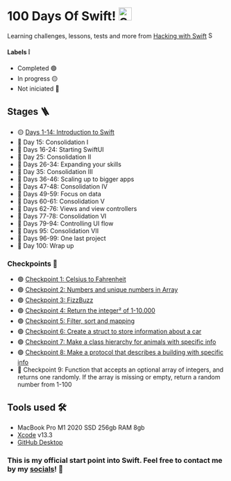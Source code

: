 # 100 Days Of Swift! <img alt="Swift icon" src="https://cdn-icons-png.flaticon.com/512/732/732250.png" width="30" height="30"/>

Learning challenges, lessons, tests and more from [Hacking with Swift](https://www.hackingwithswift.com/100/swiftui/) <img alt="Swift icon" src="https://cdn-icons-png.flaticon.com/512/732/732250.png" width="15" height="15"/>

#### Labels ❕
- Completed 🟢
- In progress 🟡
- Not iniciated 🔴

## Stages 🪜

- 🟡 [Days 1-14: Introduction to Swift](https://github.com/roblesmontanari/100DaysOfSwift/tree/main/day1-14_Introduction)
- 🔴 Day 15: Consolidation I
- 🔴 Days 16-24: Starting SwiftUI
- 🔴 Day 25: Consolidation II
- 🔴 Days 26-34: Expanding your skills
- 🔴 Day 35: Consolidation III
- 🔴 Days 36-46: Scaling up to bigger apps
- 🔴 Days 47-48: Consolidation IV
- 🔴 Days 49-59: Focus on data
- 🔴 Days 60-61: Consolidation V
- 🔴 Days 62-76: Views and view controllers
- 🔴 Days 77-78: Consolidation VI
- 🔴 Days 79-94: Controlling UI flow
- 🔴 Days 95: Consolidation VII
- 🔴 Days 96-99: One last project
- 🔴 Day 100: Wrap up

### Checkpoints 📍

- 🟢 [Checkpoint 1: Celsius to Fahrenheit](https://github.com/roblesmontanari/100DaysOfSwift/blob/main/day1-14_Introduction/Checkpoint1.playground/Contents.swift)
- 🟢 [Checkpoint 2: Numbers and unique numbers in Array](https://github.com/roblesmontanari/100DaysOfSwift/blob/main/day1-14_Introduction/Checkpoint2.playground/Contents.swift)
- 🟢 [Checkpoint 3: FizzBuzz](https://github.com/roblesmontanari/100DaysOfSwift/blob/main/day1-14_Introduction/Checkpoint3.playground/Contents.swift)
- 🟢 [Checkpoint 4: Return the integer² of 1-10.000](https://github.com/roblesmontanari/100DaysOfSwift/blob/main/day1-14_Introduction/Checkpoint4.playground/Contents.swift)
- 🟢 [Checkpoint 5: Filter, sort and mapping](https://github.com/roblesmontanari/100DaysOfSwift/blob/main/day1-14_Introduction/Checkpoint5.playground/Contents.swift)
- 🟢 [Checkpoint 6: Create a struct to store information about a car](https://github.com/roblesmontanari/100DaysOfSwift/blob/main/day1-14_Introduction/Checkpoint6.playground/Contents.swift)
- 🟢 [Checkpoint 7: Make a class hierarchy for animals with specific info](https://github.com/roblesmontanari/100DaysOfSwift/blob/main/day1-14_Introduction/Checkpoint7.playground/Contents.swift)
- 🟢 [Checkpoint 8: Make a protocol that describes a building with specific info](https://github.com/roblesmontanari/100DaysOfSwift/blob/main/day1-14_Introduction/Checkpoint8.playground/Contents.swift)
- 🔴 Checkpoint 9: Function that accepts an optional array of integers, and returns one randomly. If the array is missing or empty, return a random number from 1-100

## Tools used 🛠
- MacBook Pro M1 2020 SSD 256gb RAM 8gb
- [Xcode](https://apps.apple.com/br/app/xcode/id497799835?mt=12) v13.3
- [GitHub Desktop](https://desktop.github.com)

### This is my official start point into Swift. Feel free to contact me by my [socials](https://linktr.ee/robles)! 🥸
